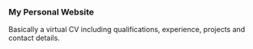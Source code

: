 ### My Personal Website

Basically a virtual CV including qualifications, experience, projects and contact details.